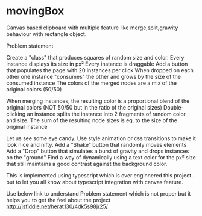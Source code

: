 # movingBox

Canvas based clipboard with multiple feature like merge,split,grawity behaviour with rectangle object.

Problem statement

Create a "class" that produces squares of random size and color.
Every instance displays its size in px²
Every instance is draggable
Add a button that populates the page with 20 instances per click
When dropped on each other one instance "consumes" the other and grows by the size of the consumed instance
The colors of the merged nodes are a mix of the original colors (50/50)

When merging instances, the resulting color is a proportional blend of the original colors 
(NOT 50/50 but in the ratio of the original sizes)
Double-clicking an instance splits the instance into 2 fragments of random color and size.
The sum of the resulting node sizes is eq. to the size of the original instance

Let us see some eye candy. Use style animation or css transitions to make it look nice and nifty.
Add a "Shake" button that randomly moves elements
Add a "Drop" button that simulates a burst of gravity and drops instances on the "ground"
Find a way of dynamically using a text color for the px² size that still maintains a good contrast against the background color.

This is implemented using typescript which is over enginnered this project..
but to let you all know about typescript integration with canvas feature.

Use below link to understand Problem statement which is not proper but it helps you to get the feel about the project
http://jsfiddle.net/herat130/4dk5s98j/25/
